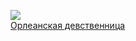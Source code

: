 ![](/books/poetry/Вольтер/Орлеанская%20девственница.jpg)  
[Орлеанская девственница](/books/poetry/Вольтер/Орлеанская%20девственница)
